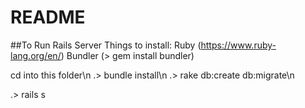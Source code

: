 # README

##To Run Rails Server
Things to install:
Ruby (https://www.ruby-lang.org/en/)
Bundler (> gem install bundler)

cd into this folder\n
.> bundle install\n
.> rake db:create db:migrate\n

.> rails s

